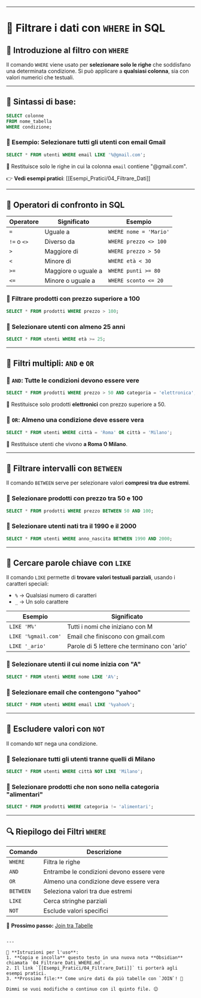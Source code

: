 
---


# 📌 Filtrare i dati con `WHERE` in SQL

## 🔎 Introduzione al filtro con `WHERE`
Il comando `WHERE` viene usato per **selezionare solo le righe** che soddisfano una determinata condizione. Si può applicare a **qualsiasi colonna**, sia con valori numerici che testuali.

---

## 🎯 Sintassi di base:
```sql
SELECT colonne
FROM nome_tabella
WHERE condizione;
````

### 🔹 Esempio: Selezionare tutti gli utenti con email Gmail

```sql
SELECT * FROM utenti WHERE email LIKE '%@gmail.com';
```

📌 Restituisce solo le righe in cui la colonna `email` contiene "@gmail.com".

👉 **Vedi esempi pratici**: [[Esempi_Pratici/04_Filtrare_Dati]]

---

## 📌 Operatori di confronto in SQL

|Operatore|Significato|Esempio|
|---|---|---|
|`=`|Uguale a|`WHERE nome = 'Mario'`|
|`!=` o `<>`|Diverso da|`WHERE prezzo <> 100`|
|`>`|Maggiore di|`WHERE prezzo > 50`|
|`<`|Minore di|`WHERE età < 30`|
|`>=`|Maggiore o uguale a|`WHERE punti >= 80`|
|`<=`|Minore o uguale a|`WHERE sconto <= 20`|

### 🔹 Filtrare prodotti con prezzo superiore a 100

```sql
SELECT * FROM prodotti WHERE prezzo > 100;
```

### 🔹 Selezionare utenti con almeno 25 anni

```sql
SELECT * FROM utenti WHERE età >= 25;
```

---

## 📌 Filtri multipli: `AND` e `OR`

### 🔹 `AND`: Tutte le condizioni devono essere vere

```sql
SELECT * FROM prodotti WHERE prezzo > 50 AND categoria = 'elettronica';
```

📌 Restituisce solo prodotti **elettronici** con prezzo superiore a 50.

### 🔹 `OR`: Almeno una condizione deve essere vera

```sql
SELECT * FROM utenti WHERE città = 'Roma' OR città = 'Milano';
```

📌 Restituisce utenti che vivono **a Roma O Milano**.

---

## 📌 Filtrare intervalli con `BETWEEN`

Il comando `BETWEEN` serve per selezionare valori **compresi tra due estremi**.

### 🔹 Selezionare prodotti con prezzo tra 50 e 100

```sql
SELECT * FROM prodotti WHERE prezzo BETWEEN 50 AND 100;
```

### 🔹 Selezionare utenti nati tra il 1990 e il 2000

```sql
SELECT * FROM utenti WHERE anno_nascita BETWEEN 1990 AND 2000;
```

---

## 📌 Cercare parole chiave con `LIKE`

Il comando `LIKE` permette di **trovare valori testuali parziali**, usando i caratteri speciali:

- `%` → Qualsiasi numero di caratteri
- `_` → Un solo carattere

|Esempio|Significato|
|---|---|
|`LIKE 'M%'`|Tutti i nomi che iniziano con M|
|`LIKE '%gmail.com'`|Email che finiscono con gmail.com|
|`LIKE '_ario'`|Parole di 5 lettere che terminano con 'ario'|

### 🔹 Selezionare utenti il cui nome inizia con "A"

```sql
SELECT * FROM utenti WHERE nome LIKE 'A%';
```

### 🔹 Selezionare email che contengono "yahoo"

```sql
SELECT * FROM utenti WHERE email LIKE '%yahoo%';
```

---

## 📌 Escludere valori con `NOT`

Il comando `NOT` nega una condizione.

### 🔹 Selezionare tutti gli utenti tranne quelli di Milano

```sql
SELECT * FROM utenti WHERE città NOT LIKE 'Milano';
```

### 🔹 Selezionare prodotti che non sono nella categoria "alimentari"

```sql
SELECT * FROM prodotti WHERE categoria != 'alimentari';
```

---

## 🔍 Riepilogo dei Filtri `WHERE`

|Comando|Descrizione|
|---|---|
|`WHERE`|Filtra le righe|
|`AND`|Entrambe le condizioni devono essere vere|
|`OR`|Almeno una condizione deve essere vera|
|`BETWEEN`|Seleziona valori tra due estremi|
|`LIKE`|Cerca stringhe parziali|
|`NOT`|Esclude valori specifici|

🎯 **Prossimo passo:** [Join tra Tabelle](https://chatgpt.com/c/05_Join_Tabelle)

```

---

📌 **Istruzioni per l'uso**:
1. **Copia e incolla** questo testo in una nuova nota **Obsidian** chiamata `04_Filtrare_Dati_WHERE.md`.  
2. Il link `[[Esempi_Pratici/04_Filtrare_Dati]]` ti porterà agli esempi pratici.  
3. **Prossimo file:** Come unire dati da più tabelle con `JOIN`! 🚀

Dimmi se vuoi modifiche o continuo con il quinto file. 😊
```